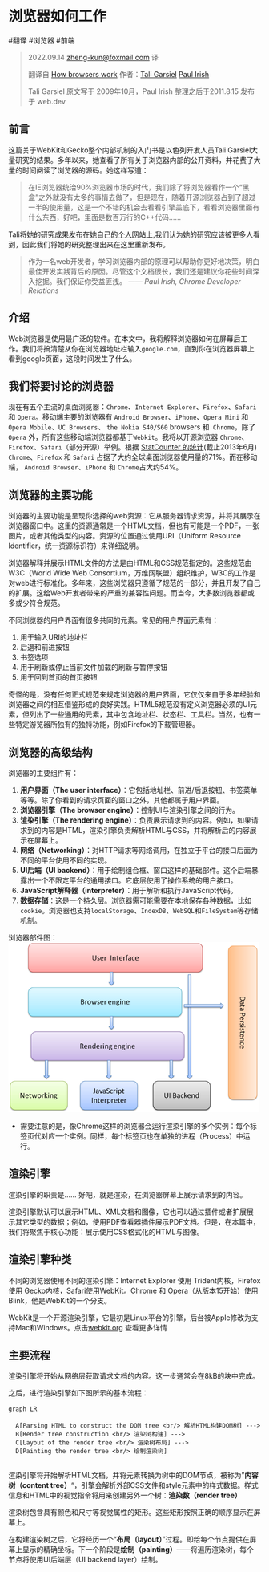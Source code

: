 # 浏览器如何工作

#翻译 #浏览器 #前端

> 2022.09.14 zheng-kun@foxmail.com 译
>
>  翻译自 [How browsers work](https://web.dev/howbrowserswork/) 作者：[Tali Garsiel](https://web.dev/authors/taligarsiel/) [Paul Irish](https://web.dev/authors/paulirish/) 
>
> Tali Garsiel 原文写于 2009年10月，Paul Irish 整理之后于2011.8.15 发布于 web.dev


## 前言

这篇关于WebKit和Gecko整个内部机制的入门书是以色列开发人员Tali Garsiel大量研究的结果。多年以来，她查看了所有关于浏览器内部的公开资料，并花费了大量的时间阅读了浏览器的源码。她这样写道：

> 在IE浏览器统治90%浏览器市场的时代，我们除了将浏览器看作一个“黑盒”之外就没有太多的事情去做了，但是现在，随着开源浏览器占到了超过一半的使用量，这是一个不错的机会去看看引擎盖底下，看看浏览器里面有什么东西，好吧，里面是数百万行的C++代码……

Tali将她的研究成果发布在她自己的[个人网站](http://taligarsiel.com/)上,我们认为她的研究应该被更多人看到，因此我们将她的研究整理出来在这里重新发布。

> 作为一名web开发者，学习浏览器内部的原理可以帮助你更好地决策，明白最佳开发实践背后的原因。尽管这个文档很长，我们还是建议你花些时间深入挖掘。我们保证你受益匪浅。 —— *Paul Irish, Chrome Developer Relations*

## 介绍

Web浏览器是使用最广泛的软件。在本文中，我将解释浏览器如何在屏幕后工作。我们将搞清楚从你在浏览器地址栏输入`google.com`，直到你在浏览器屏幕上看到google页面，这段时间发生了什么。


## 我们将要讨论的浏览器

现在有五个主流的桌面浏览器：`Chrome`、`Internet Explorer`、`Firefox`、`Safari` 和 `Opera`。移动端主要的浏览器有 `Android Browser`、`iPhone`、`Opera Mini` 和 `Opera Mobile`、`UC Browsers`、 `the Nokia S40/S60` browsers 和` Chrome`，除了 `Opera` 外，所有这些移动端浏览器都基于`Webkit`。我将以开源浏览器 `Chrome`、`Firefox`、`Safari`（部分开源）举例。根据 [StatCounter 的统计](http://gs.statcounter.com/)(截止2013年6月) `Chrome`、`Firefox` 和 `Safari` 占据了大约全球桌面浏览器使用量的71%。而在移动端， `Android Browser`、`iPhone` 和 `Chrome`占大约54%。



## 浏览器的主要功能

浏览器的主要功能是呈现你选择的web资源：它从服务器请求资源，并将其展示在浏览器窗口中。这里的资源通常是一个HTML文档，但也有可能是一个PDF，一张图片，或者其他类型的内容。资源的位置通过使用URI（Uniform Resource Identifier，统一资源标识符）来详细说明。

浏览器解释并展示HTML文件的方法是由HTML和CSS规范指定的。这些规范由W3C（World Wide Web Consortium，万维网联盟）组织维护，W3C的工作是对web进行标准化。多年来，这些浏览器只遵循了规范的一部分，并且开发了自己的扩展。这给Web开发者带来的严重的兼容性问题。而当今，大多数浏览器都或多或少符合规范。

不同浏览器的用户界面有很多共同的元素。常见的用户界面元素有：
  1. 用于输入URI的地址栏 
  2. 后退和前进按钮
  3. 书签选项
  4. 用于刷新或停止当前文件加载的刷新与暂停按钮
  5. 用于回到首页的首页按钮

奇怪的是，没有任何正式规范来规定浏览器的用户界面，它仅仅来自于多年经验和浏览器之间的相互借鉴形成的良好实践。HTML5规范没有定义浏览器必须的UI元素，但列出了一些通用的元素，其中包含地址栏、状态栏、工具栏。当然，也有一些特定游览器所独有的独特功能，例如Firefox的下载管理器。

## 浏览器的高级结构

浏览器的主要组件有：
1. **用户界面（The user interface）**：它包括地址栏、前进/后退按钮、书签菜单等等。除了你看到的请求页面的窗口之外，其他都属于用户界面。
2. **浏览器引擎（The browser engine）**：控制UI与渲染引擎之间的行为。
3. **渲染引擎（The rendering engine）**：负责展示请求到的内容。例如，如果请求到的内容是HTML，渲染引擎负责解析HTML与CSS，并将解析后的内容展示在屏幕上。
4. **网络（Networking）**：对HTTP请求等网络调用，在独立于平台的接口后面为不同的平台使用不同的实现。
5. **UI后端（UI backend）**：用于绘制组合框、窗口这样的基础部件。这个后端暴露出一个不限定平台的通用接口。它底层使用了操作系统的用户接口。
6. **JavaScript解释器（interpreter）**：用于解析和执行JavaScript代码。
7. **数据存储**：这是一个持久层。浏览器需可能需要在本地保存各种数据，比如`cookie`。浏览器也支持`localStorage`、`IndexDB`、`WebSQL`和`FileSystem`等存储机制。  

浏览器部件图：
![Figure : Browser components](images/PgPX6ZMyKSwF6kB8zIhB.png)

- 需要注意的是，像Chrome这样的浏览器会运行渲染引擎的多个实例：每个标签页代对应一个实例。同样，每个标签页也在单独的进程（Process）中运行。

## 渲染引擎
渲染引擎的职责是…… 好吧，就是渲染，在浏览器屏幕上展示请求到的内容。

渲染引擎默认可以展示HTML、XML文档和图像，它也可以通过插件或者扩展展示其它类型的数据；例如，使用PDF查看器插件展示PDF文档。但是，在本篇中，我们将聚焦于核心功能：展示使用CSS格式化的HTML与图像。

## 渲染引擎种类

不同的浏览器使用不同的渲染引擎：Internet Explorer 使用 Trident内核，Firefox 使用 Gecko内核，Safari使用WebKit。Chrome 和 Opera（从版本15开始）使用Blink，他是WebKit的一个分支。

WebKit是一个开源渲染引擎，它最初是Linux平台的引擎，后台被Apple修改为支持Mac和Windows。点击[webkit.org](http://webkit.org/) 查看更多详情

## 主要流程

渲染引擎将开始从网络层获取请求文档的内容。这一步通常会在8kB的块中完成。


之后，进行渲染引擎如下图所示的基本流程：
```mermaid
graph LR

  A[Parsing HTML to construct the DOM tree <br/> 解析HTML构建DOM树] --->
  B[Render tree construction <br/> 渲染树构建] --->
  C[Layout of the render tree <br/> 渲染树布局] --->
  D[Painting the render tree <br/> 绘制渲染树]
  
```

渲染引擎将开始解析HTML文档，并将元素转换为树中的DOM节点，被称为”**内容树（content tree）**“，引擎会解析外部CSS文件和style元素中的样式数据。样式信息和HTML中的视觉指令将用来创建另外一个树：**渲染数（render tree）**


渲染树包含具有颜色和尺寸等视觉属性的矩形。这些矩形按照正确的顺序显示在屏幕上。


在构建渲染树之后，它将经历一个“**布局（layout）**”过程。即给每个节点提供在屏幕上显示的精确坐标。下一个阶段是**绘制（painting）**——将遍历渲染树，每个节点将使用UI后端层（UI backend layer）绘制。











